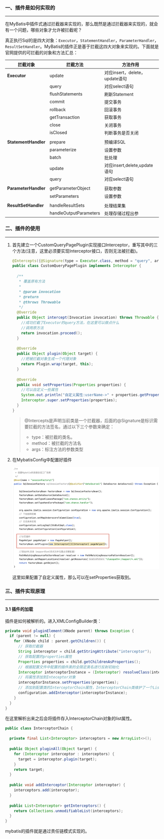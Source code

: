 ### 一、插件是如何实现的

---

在MyBatis中插件式通过拦截器来实现的，那么既然是通过拦截器来实现的，就会有一个问题，哪些对象才允许被拦截呢？

真正执行Sql的是四大对象：`Executor`，`StatementHandler`，`ParameterHandler`，`ResultSetHandler`。MyBatis的插件正是基于拦截这四大对象来实现的。下面就是官网提供的可拦截的对象和方法汇总：

| 拦截对象             | 拦截方法               | 方法作用                       |
| -------------------- | ---------------------- | ------------------------------ |
| **Executor**         | update                 | 对应insert，delete，update语句 |
|                      | query                  | 对应select语句                 |
|                      | flushStatements        | 刷新Statement                  |
|                      | commit                 | 提交事务                       |
|                      | rollback               | 回滚事务                       |
|                      | getTransaction         | 获取事务                       |
|                      | close                  | 关闭事务                       |
|                      | isClosed               | 判断事务是否关闭               |
|                      |                        |                                |
| **StatementHandler** | prepare                | 预编译SQL                      |
|                      | parameterize           | 设置参数                       |
|                      | batch                  | 批处理                         |
|                      | update                 | 对应insert,delete,update语句   |
|                      | query                  | 对应select语句                 |
|                      |                        |                                |
| **ParameterHandler** | getParameterObject     | 获取参数                       |
|                      | setParameters          | 设置参数                       |
|                      |                        |                                |
| **ResultSetHandler** | handleResultSets       | 处理结果集                     |
|                      | handleOutputParameters | 处理存储过程出参               |



### 二、插件的使用

---

1. 首先建立一个CustomQueryPagePlugin实现接口Interceptor，重写其中的三个方法(注意，这里必须要实现Interceptor接口，否则无法被拦截)。

   ```java
   @Intercepts({@Signature(type = Executor.class, method = "query", args = {MappedStatement.class, Object.class, RowBounds.class, ResultHandler.class})})
   public class CustomQueryPagePlugin implements Interceptor {
   
     /**
      * 覆盖原有方法
      *
      * @param invocation
      * @return
      * @throws Throwable
      */
     @Override
     public Object intercept(Invocation invocation) throws Throwable {
       //成功拦截了Executor的query方法，在这里可以做点什么
       //调用原方法
       return invocation.proceed();
     }
   
     @Override
     public Object plugin(Object target) {
       //把被拦截对象生成一个代理对象
       return Plugin.wrap(target, this);
     }
   
     @Override
     public void setProperties(Properties properties) {
       //可以自定义一些属性
       System.out.println("自定义属性:userName->" + properties.getProperty("userName"));
       Interceptor.super.setProperties(properties);
     }
   }
   ```

   >@Intercepts是声明当前类是一个拦截器，后面的@Signature是标识需要拦截的方法签名，通过以下三个参数来确定：
   >
   >- type：被拦截的类名。
   >- method：被拦截的方法名
   >- args：标注方法的参数类型

2. 在MybatisConfig中配置好插件

   ![image-20221111103820728](img/image-20221111103820728.png)

   这里如果配置了自定义属性，那么可以在setProperties获取到。



### 三、插件实现原理

---

#### 3.1 插件的加载

插件是如何被解析的。进入XMLConfigBuilder类：

```java
private void pluginElement(XNode parent) throws Exception {
  if (parent != null) {
    for (XNode child : parent.getChildren()) {
      // 获取拦截器
      String interceptor = child.getStringAttribute("interceptor");
      // 获取配置的properties属性
      Properties properties = child.getChildrenAsProperties();
      // 根据配置文件中配置的插件类的全限定类名进行反射初始化
      Interceptor interceptorInstance = (Interceptor) resolveClass(interceptor).getDeclaredConstructor().newInstance();
      // 将属性添加到Inteceptor对象
      interceptorInstance.setProperties(properties);
      // 添加到配置类的InterceptorChain属性，InterceptorChain类维护了一个List<Interceptor>
      configuration.addInterceptor(interceptorInstance);
    }
  }
}
```

在这里解析出来之后会将插件存入InterceptorChain对象的list属性。

```java
public class InterceptorChain {

  private final List<Interceptor> interceptors = new ArrayList<>();

  public Object pluginAll(Object target) {
    for (Interceptor interceptor : interceptors) {
      target = interceptor.plugin(target);
    }
    return target;
  }

  public void addInterceptor(Interceptor interceptor) {
    interceptors.add(interceptor);
  }

  public List<Interceptor> getInterceptors() {
    return Collections.unmodifiableList(interceptors);
  }
}
```

mybatis的插件就是通过责任链模式实现的。



























































